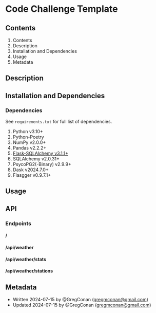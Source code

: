 # Code Challenge Template

## Contents

1. Contents
1. Description
1. Installation and Dependencies
1. Usage
1. Metadata

## Description

## Installation and Dependencies

### Dependencies

See `requirements.txt` for full list of dependencies.

1. Python v3.10+
1. Python-Poetry
1. NumPy v2.0.0+
1. Pandas v2.2.2+
1. [Flask-SQLAlchemy v3.1.1+](https://flask-sqlalchemy.palletsprojects.com/en/3.1.x/)
1. SQLAlchemy v2.0.31+
1. PsycoPG2(-Binary) v2.9.9+
1. Dask v2024.7.0+
1. Flasgger v0.9.7.1+

## Usage

## API

### Endpoints

#### /

#### /api/weather

#### /api/weather/stats

#### /api/weather/stations

## Metadata

- Written 2024-07-15 by @GregConan (gregmconan@gmail.com)
- Updated 2024-07-15 by @GregConan (gregmconan@gmail.com)